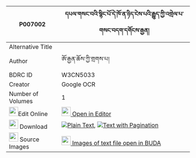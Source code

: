 |P007002|དཔལ་གསང་བའི་སྙིང་པོ་དེ་ཁོ་ན་ཉིད་ངེས་པའི་རྒྱུད་ཀྱི་འགྲེལ་པ་གསང་བདག་དགོངས་རྒྱན། 
| --- | --- 
|Alternative Title |
|Author| ཨོ་རྒྱན་ཆོས་ཀྱི་གྲགས་པ།
|BDRC ID | W3CN5033
|Creator | Google OCR
|Number of Volumes| 1
|<img width="25" src="https://img.icons8.com/color/25/000000/edit-property.png">Edit Online| [<img width="25" src="https://avatars.githubusercontent.com/u/45091458?s=200&v=4"> Open in Editor](http://editor.openpecha.org/P007002)
|<img width="25" src="https://img.icons8.com/fluent/48/000000/download-2.png"/>  Download | [![](https://img.icons8.com/color/20/000000/txt.png)Plain Text](https://github.com/Openpecha/P007002/releases/download/v1/pal_sangwa_i_nyingpo_de_khonan_plain_P007002.zip), [![](https://img.icons8.com/color/20/000000/txt.png)Text with Pagination](https://github.com/Openpecha/P007002/releases/download/v1/pal_sangwa_i_nyingpo_de_khonan_pages_P007002.zip)
|<img width="25" src="https://img.icons8.com/plasticine/100/000000/pictures-folder.png"/>  Source Images | [<img width="25" src="https://library.bdrc.io/icons/BUDA-small.svg"> Images of text file open in BUDA](https://library.bdrc.io/show/bdr:W3CN5033)